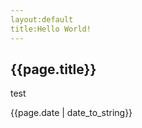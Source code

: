 ```yaml
---
layout:default
title:Hello World!
---
```

<h2>{{page.title}}</h2>
<p>test</p>
<p>{{page.date | date_to_string}}</p>
